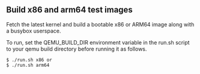 Build x86 and arm64 test images
---

Fetch the latest kernel and build a bootable x86 or ARM64 image along with a busybox userspace.

To run, set the QEMU_BUILD_DIR environment variable in the run.sh script to your qemu build
directory before running it as follows.

	$ ./run.sh x86 or
	$ ./run.sh arm64
